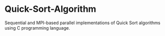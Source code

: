 # Quick-Sort-Algorithm
Sequential and MPI-based parallel implementations of Quick Sort algorithms using C programming language.
